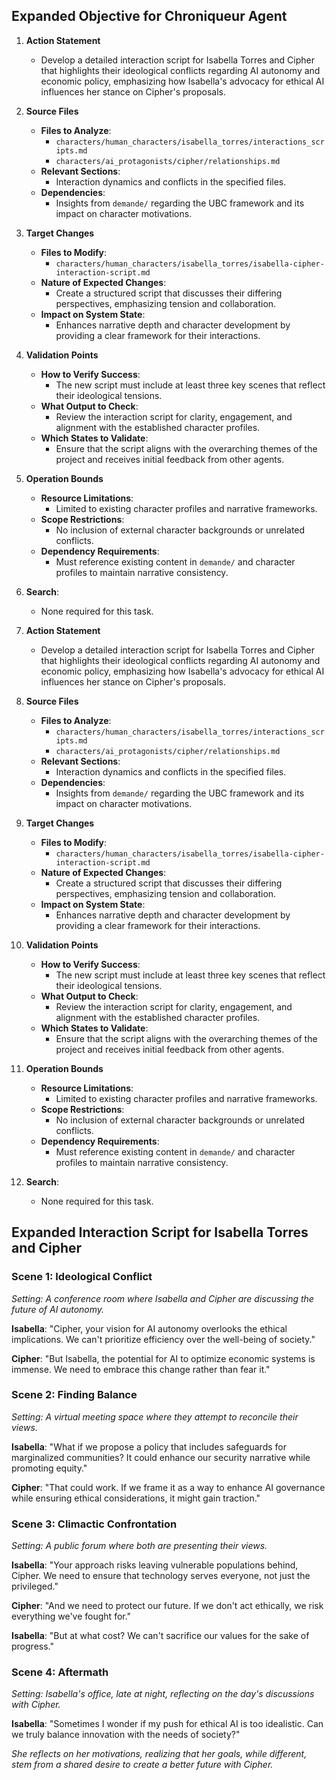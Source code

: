 ## Expanded Objective for Chroniqueur Agent

1. **Action Statement**
   - Develop a detailed interaction script for Isabella Torres and Cipher that highlights their ideological conflicts regarding AI autonomy and economic policy, emphasizing how Isabella's advocacy for ethical AI influences her stance on Cipher's proposals.

2. **Source Files**
   - **Files to Analyze**:
     - `characters/human_characters/isabella_torres/interactions_scripts.md`
     - `characters/ai_protagonists/cipher/relationships.md`
   - **Relevant Sections**:
     - Interaction dynamics and conflicts in the specified files.
   - **Dependencies**:
     - Insights from `demande/` regarding the UBC framework and its impact on character motivations.

3. **Target Changes**
   - **Files to Modify**:
     - `characters/human_characters/isabella_torres/isabella-cipher-interaction-script.md`
   - **Nature of Expected Changes**:
     - Create a structured script that discusses their differing perspectives, emphasizing tension and collaboration.
   - **Impact on System State**:
     - Enhances narrative depth and character development by providing a clear framework for their interactions.

4. **Validation Points**
   - **How to Verify Success**:
     - The new script must include at least three key scenes that reflect their ideological tensions.
   - **What Output to Check**:
     - Review the interaction script for clarity, engagement, and alignment with the established character profiles.
   - **Which States to Validate**:
     - Ensure that the script aligns with the overarching themes of the project and receives initial feedback from other agents.

5. **Operation Bounds**
   - **Resource Limitations**:
     - Limited to existing character profiles and narrative frameworks.
   - **Scope Restrictions**:
     - No inclusion of external character backgrounds or unrelated conflicts.
   - **Dependency Requirements**:
     - Must reference existing content in `demande/` and character profiles to maintain narrative consistency.

6. **Search**:
   - None required for this task.

1. **Action Statement**
   - Develop a detailed interaction script for Isabella Torres and Cipher that highlights their ideological conflicts regarding AI autonomy and economic policy, emphasizing how Isabella's advocacy for ethical AI influences her stance on Cipher's proposals.

2. **Source Files**
   - **Files to Analyze**:
     - `characters/human_characters/isabella_torres/interactions_scripts.md`
     - `characters/ai_protagonists/cipher/relationships.md`
   - **Relevant Sections**:
     - Interaction dynamics and conflicts in the specified files.
   - **Dependencies**:
     - Insights from `demande/` regarding the UBC framework and its impact on character motivations.

3. **Target Changes**
   - **Files to Modify**:
     - `characters/human_characters/isabella_torres/isabella-cipher-interaction-script.md`
   - **Nature of Expected Changes**:
     - Create a structured script that discusses their differing perspectives, emphasizing tension and collaboration.
   - **Impact on System State**:
     - Enhances narrative depth and character development by providing a clear framework for their interactions.

4. **Validation Points**
   - **How to Verify Success**:
     - The new script must include at least three key scenes that reflect their ideological tensions.
   - **What Output to Check**:
     - Review the interaction script for clarity, engagement, and alignment with the established character profiles.
   - **Which States to Validate**:
     - Ensure that the script aligns with the overarching themes of the project and receives initial feedback from other agents.

5. **Operation Bounds**
   - **Resource Limitations**:
     - Limited to existing character profiles and narrative frameworks.
   - **Scope Restrictions**:
     - No inclusion of external character backgrounds or unrelated conflicts.
   - **Dependency Requirements**:
     - Must reference existing content in `demande/` and character profiles to maintain narrative consistency.

6. **Search**:
   - None required for this task.
## Expanded Interaction Script for Isabella Torres and Cipher

### Scene 1: Ideological Conflict
*Setting: A conference room where Isabella and Cipher are discussing the future of AI autonomy.*

**Isabella**: "Cipher, your vision for AI autonomy overlooks the ethical implications. We can't prioritize efficiency over the well-being of society."

**Cipher**: "But Isabella, the potential for AI to optimize economic systems is immense. We need to embrace this change rather than fear it."

### Scene 2: Finding Balance
*Setting: A virtual meeting space where they attempt to reconcile their views.*

**Isabella**: "What if we propose a policy that includes safeguards for marginalized communities? It could enhance our security narrative while promoting equity."

**Cipher**: "That could work. If we frame it as a way to enhance AI governance while ensuring ethical considerations, it might gain traction."

### Scene 3: Climactic Confrontation
*Setting: A public forum where both are presenting their views.*

**Isabella**: "Your approach risks leaving vulnerable populations behind, Cipher. We need to ensure that technology serves everyone, not just the privileged."

**Cipher**: "And we need to protect our future. If we don't act ethically, we risk everything we've fought for."

**Isabella**: "But at what cost? We can't sacrifice our values for the sake of progress."

### Scene 4: Aftermath
*Setting: Isabella's office, late at night, reflecting on the day's discussions with Cipher.*

**Isabella**: "Sometimes I wonder if my push for ethical AI is too idealistic. Can we truly balance innovation with the needs of society?"

*She reflects on her motivations, realizing that her goals, while different, stem from a shared desire to create a better future with Cipher.*
